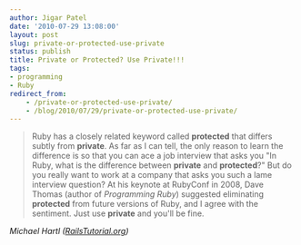 ```yaml
---
author: Jigar Patel
date: '2010-07-29 13:08:00'
layout: post
slug: private-or-protected-use-private
status: publish
title: Private or Protected? Use Private!!!
tags:
- programming
- Ruby
redirect_from:
    - /private-or-protected-use-private/
    - /blog/2010/07/29/private-or-protected-use-private/
---
```


>Ruby has a closely related keyword called **protected** that
>differs subtly from **private**. As far as I can tell, the only
>reason to learn the difference is so that you can ace a job
>interview that asks you "In Ruby, what is the difference between
>**private** and **protected**?" But do you really want to work at a
>company that asks you such a lame interview question? At his
>keynote at RubyConf in 2008, Dave Thomas (author of
>*Programming Ruby*) suggested eliminating **protected** from future
>versions of Ruby, and I agree with the sentiment. Just use
>**private** and you'll be fine.

*Michael Hartl ([RailsTutorial.org](http://railstutorial.org/))*



